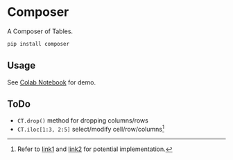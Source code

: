 # Composer

A Composer of Tables.

```bash
pip install composer
```

## Usage

See [Colab Notebook](https://colab.research.google.com/drive/1g3V-ZER91-KUnGzOv4B2t28URPTYC60S) for demo.


## ToDo

- `CT.drop()` method for dropping columns/rows
- `CT.iloc[1:3, 2:5]` select/modify cell/row/columns[^1]

[^1]: Refer to [link1](https://stackoverflow.com/questions/26811712/how-can-a-function-accept-a-colon-range-operator-as-an-argument-in-python) and [link2](https://iter01.com/367485.html) for potential implementation.
